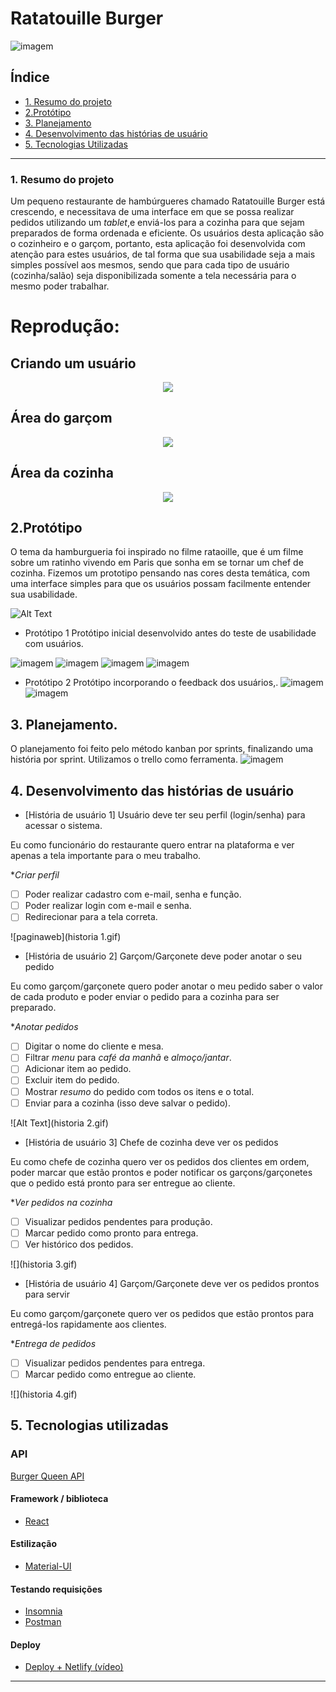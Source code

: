 # Ratatouille Burger
![imagem](Ratatouille-logo.png)

## Índice

- [1. Resumo do projeto](#1-resumo-do-projeto)
- [2.Protótipo](#2-Prototipo)
- [3. Planejamento](#3-Planejamento)
- [4. Desenvolvimento das histórias de usuário](#4-desenvolvimento-das-historias-de-usuarios)
- [5. Tecnologias Utilizadas](#5-tecnologias-utilizadas)

---

### 1. Resumo do projeto

Um pequeno restaurante de hambúrgueres chamado Ratatouille Burger está crescendo, 
e necessitava de uma interface em que se possa realizar pedidos utilizando um _tablet_,e enviá-los para a cozinha para que sejam preparados de forma ordenada e eficiente.
Os usuários desta aplicação são o cozinheiro e o garçom, portanto, esta aplicação 
foi desenvolvida com atenção para estes usuários, de tal forma que sua usabilidade
seja a mais simples possível aos mesmos, sendo que para cada tipo de usuário 
(cozinha/salão) seja disponibilizada somente a tela necessária para o mesmo poder 
trabalhar.

# Reprodução:

## Criando um usuário

<p align="center">
<img src="https://github.com/carolineshimada/SAP005-burger-queen/blob/main/login.gif" >
</p>

## Área do garçom

<p align="center">
<img src="https://github.com/carolineshimada/SAP005-burger-queen/blob/main/garcomhall.gif" >
</p>

## Área da cozinha

<p align="center">
<img src="https://github.com/carolineshimada/SAP005-burger-queen/blob/main/kitchen.gif" >
</p>


## 2.Protótipo
O tema da hamburgueria foi inspirado no filme rataoille, que é um filme sobre um ratinho vivendo em Paris que sonha em se tornar um chef de cozinha. Fizemos um prototipo pensando nas cores desta temática, com uma interface simples para que os usuários possam facilmente entender sua usabilidade. 

![Alt Text](https://media.giphy.com/media/wNDa1OZtvl6Fi/giphy.gif)

* Protótipo 1 
Protótipo inicial desenvolvido antes do teste de usabilidade com usuários.

![imagem](Slide1.JPG)
![imagem](Slide2.JPG)
![imagem](Slide3.JPG)
![imagem](Slide4.JPG)

* Protótipo 2
Protótipo incorporando o feedback dos usuários,. 
![imagem](Prototipo2.png)
![imagem](Prototipo2-1.png)


## 3. Planejamento.
O planejamento foi feito pelo método kanban por sprints, finalizando uma história por sprint. Utilizamos o trello como ferramenta.
![imagem](trello.png)

## 4. Desenvolvimento das histórias de usuário

* [História de usuário 1] Usuário deve ter seu perfil (login/senha) para acessar o sistema.

Eu como funcionário do restaurante quero entrar na plataforma e ver apenas a tela importante para o meu trabalho.

**Criar perfil*

- [ ] Poder realizar cadastro com e-mail, senha e função.
- [ ] Poder realizar login com e-mail e senha.
- [ ] Redirecionar para a tela correta.

![paginaweb](historia 1.gif) 

* [História de usuário 2] Garçom/Garçonete deve poder anotar o seu pedido

Eu como garçom/garçonete quero poder anotar o meu pedido saber o valor de cada
produto e poder enviar o pedido para a cozinha para ser preparado.

**Anotar pedidos*

- [ ] Digitar o nome do cliente e mesa.
- [ ] Filtrar _menu_ para _café da manhã_ e _almoço/jantar_.
- [ ] Adicionar item ao pedido.
- [ ] Excluir item do pedido.
- [ ] Mostrar _resumo_ do pedido com todos os itens e o total.
- [ ] Enviar para a cozinha (isso deve salvar o pedido).

![Alt Text](historia 2.gif)

* [História de usuário 3] Chefe de cozinha deve ver os pedidos

Eu como chefe de cozinha quero ver os pedidos dos clientes em ordem, poder marcar que estão prontos e poder notificar os garçons/garçonetes que o pedido está pronto para ser entregue ao cliente.

**Ver pedidos na cozinha*

- [ ] Visualizar pedidos pendentes para produção.
- [ ] Marcar pedido como pronto para entrega.
- [ ] Ver histórico dos pedidos.

![](historia 3.gif)

* [História de usuário 4] Garçom/Garçonete deve ver os pedidos prontos para servir

Eu como garçom/garçonete quero ver os pedidos que estão prontos para entregá-los rapidamente aos clientes.

**Entrega de pedidos*

- [ ] Visualizar pedidos pendentes para entrega.
- [ ] Marcar pedido como entregue ao cliente.

![](historia 4.gif)

## 5. Tecnologias utilizadas

### API

 [Burger Queen API](https://lab-api-bq.herokuapp.com/api-docs/)

#### Framework / biblioteca

- [React](https://reactjs.org/)

#### Estilização

- [Material-UI](https://material-ui.com/)


#### Testando requisições

- [Insomnia](https://insomnia.rest/)
- [Postman](https://www.postman.com/)


#### Deploy

- [Deploy + Netlify (vídeo)](https://drive.google.com/file/d/1hzlB8dl4m0OnLLY2-WpjSLcU7eYTURRk/view)

---

